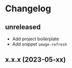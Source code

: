 # Changelog

## unreleased
- Add project boilerplate
- Add snippet `image-refresh`

## x.x.x (2023-05-xx)
